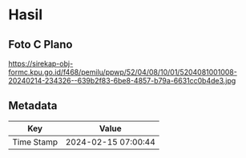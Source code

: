 # Hasil

## Foto C Plano

https://sirekap-obj-formc.kpu.go.id/f468/pemilu/ppwp/52/04/08/10/01/5204081001008-20240214-234326--639b2f83-6be8-4857-b79a-6631cc0b4de3.jpg


## Metadata

| Key        | Value               |
| ---------- | ------------------- |
| Time Stamp | 2024-02-15 07:00:44 |



